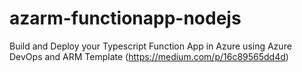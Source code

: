 # azarm-functionapp-nodejs
Build and Deploy your Typescript Function App in Azure using Azure DevOps and ARM Template
(https://medium.com/p/16c89565dd4d)
